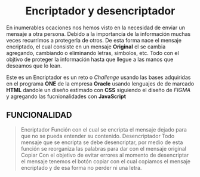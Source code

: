 <h1 align="center">Encriptador y desencriptador</h1>

En inumerables ocaciones nos hemos visto en la necesidad de enviar un mensaje a otra persona. Debido a la importancía de la información muchas veces recurrimos a protegerla de otros. De esta forma nace el mensaje encriptado, el cual consiste en un mensaje **Original** el se cambia agregando, cambiando o eliminando letras, simbolos, etc. Todo con el objtivo de proteger la información hasta que llegue a las manos que deseamos que lo lean.  

Este es un Encriptador es un reto o _Challenge_ usando las bases adquiridas en el programa **ONE** de la empresa **Oracle** usando lenguajes de de marcado __HTML__ dandole un diseño estimado con __CSS__ siguiendo el diseño de *FIGMA* y agregando las fucnionalidades con **JavaScript**

## FUNCIONALIDAD
> Encriptador 
Función con el cual se encripta el mensaje dejado para que no se pueda entender su contenido.
> Desencriptador
Todo mensaje que se encripta se debe desencriptar, por medio de esta función se reorganiza las palabras para dar con el mensaje original
> Copiar
Con el objetivo de evitar errores al momento de desencriptar el mensaje tenemos el botón copiar con el cual copiamos el mensaje encriptado y de esa forma no perder ni una letra.


